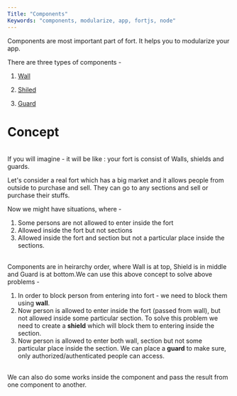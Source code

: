 ```yaml
---
Title: "Components"
Keywords: "components, modularize, app, fortjs, node"
---
```


Components are most important part of fort. It helps you to modularize your app.

There are three types of components - 

1. [Wall](/tutorial/wall)

2. [Shiled](/tutorial/shield)

3. [Guard](/tutorial/guard)

# Concept 

<br>
If you will imagine - it will be like : your fort is consist of Walls, shields and guards. 

Let's consider a real fort which has a big market and it allows people from outside to purchase and sell. They can go to any sections and sell or purchase their stuffs.

Now we might have situations, where - 

1. Some persons are not allowed to enter inside the fort  
2. Allowed inside the fort  but not sections
3. Allowed inside the fort and section but not a particular place inside the sections.

<br>Components are in heirarchy order, where Wall is at top, Shield is in middle and Guard is at bottom.We can use this above concept to solve above problems -   

1. In order to block person from entering into fort - we need to block them using **wall**.
2. Now person is allowed to enter inside the fort (passed from wall), but not allowed inside some particular section. To solve this problem we need to create a **shield** which will block them to entering inside the section. 
3. Now person is allowed to enter both wall, section but not some particular place inside the section. We can place a **guard** to make sure, only authorized/authenticated people can access.

<br>We can also do some works inside the component and pass the result from one component to another.  



 